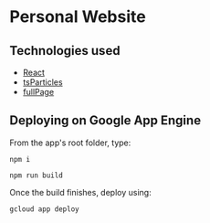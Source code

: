 # Personal Website

## Technologies used

- [React](https://github.com/facebook/react)
- [tsParticles](https://github.com/matteobruni/tsparticles)
- [fullPage](https://github.com/alvarotrigo/react-fullpage)

## Deploying on Google App Engine

From the app's root folder, type:

`npm i`

`npm run build`

Once the build finishes, deploy using:

`gcloud app deploy`
